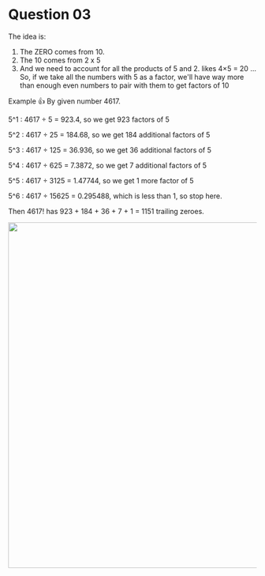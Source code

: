 # Question 03

The idea is:

1. The ZERO comes from 10.
2. The 10 comes from 2 x 5
3. And we need to account for all the products of 5 and 2. likes 4×5 = 20 ...
So, if we take all the numbers with 5 as a factor, we'll have way more than enough even numbers to pair with them to get factors of 10

Example 👍
By given number 4617.

5^1 : 4617 ÷ 5 = 923.4, so we get 923 factors of 5

5^2 : 4617 ÷ 25 = 184.68, so we get 184 additional factors of 5

5^3 : 4617 ÷ 125 = 36.936, so we get 36 additional factors of 5

5^4 : 4617 ÷ 625 = 7.3872, so we get 7 additional factors of 5

5^5 : 4617 ÷ 3125 = 1.47744, so we get 1 more factor of 5

5^6 : 4617 ÷ 15625 = 0.295488, which is less than 1, so stop here.

Then 4617! has 923 + 184 + 36 + 7 + 1 = 1151 trailing zeroes.

<img width="700" src="https://i.imgur.com/UZzyTI1.png">